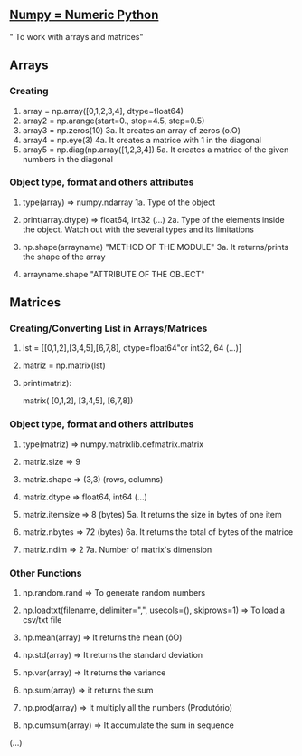 ## [Numpy = Numeric Python]("http://www.numpy.org")

" To work with arrays and matrices"

## Arrays

### Creating

1. array = np.array([0,1,2,3,4], dtype=float64)
2. array2 = np.arange(start=0., stop=4.5, step=0.5)
3. array3 = np.zeros(10)
    3a. It creates an array of zeros (o.O)
4. array4 = np.eye(3)
    4a. It creates a matrice with 1 in the diagonal
5. array5 = np.diag(np.array([1,2,3,4])
    5a. It creates a matrice of the given numbers in the diagonal

### Object type, format and others attributes

1. type(array) => numpy.ndarray 
    1a. Type of the object
    
2. print(array.dtype) => float64, int32 (...)
    2a. Type of the elements inside the object. Watch out with the several types and its limitations  

3. np.shape(arrayname) "METHOD OF THE MODULE"
    3a. It returns/prints the shape of the array 
4. arrayname.shape "ATTRIBUTE OF THE OBJECT"


## Matrices

### Creating/Converting List in Arrays/Matrices

1. lst = [[0,1,2],[3,4,5],[6,7,8], dtype=float64"or int32, 64 (...)]
2. matriz = np.matrix(lst)
3. print(matriz):

    matrix( [0,1,2],
            [3,4,5],
            [6,7,8])

### Object type, format and others attributes

1. type(matriz) => numpy.matrixlib.defmatrix.matrix

2. matriz.size => 9

3. matriz.shape => (3,3) (rows, columns)

4. matriz.dtype => float64, int64 (...)

5. matriz.itemsize => 8 (bytes)
    5a. It returns the size in bytes of one item

6. matriz.nbytes => 72 (bytes)
    6a. It returns the total of bytes of the matrice 

7. matriz.ndim => 2
    7a. Number of matrix's dimension

### Other Functions

1. np.random.rand => To generate random numbers

2. np.loadtxt(filename, delimiter=",", usecols=(), skiprows=1) => To load a csv/txt file

3. np.mean(array) => It returns the mean (ôO)

4. np.std(array) => It returns the standard deviation

5. np.var(array) => It returns the variance

6. np.sum(array) => it returns the sum

7. np.prod(array) => It multiply all the numbers (Produtório)

8. np.cumsum(array) => It accumulate the sum in sequence

(...)
